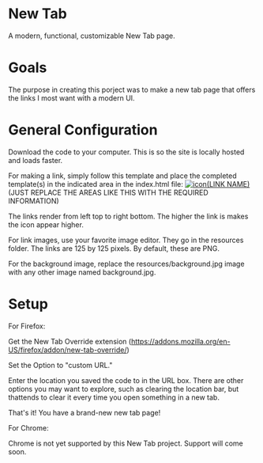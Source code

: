 # New Tab
A modern, functional, customizable New Tab page.
# Goals
The purpose in creating this porject was to make a new tab page that offers the links I most want with a modern UI.
# General Configuration
Download the code to your computer. This is so the site is locally hosted and loads faster.

For making a link, simply follow this template and place the completed template(s) in the indicated area in the index.html file:
<a href="https://(YOUR URL)"><img src="resources/(YOUR LOGO).png" alt="icon">(LINK NAME)</a>
      (JUST REPLACE THE AREAS LIKE THIS WITH THE REQUIRED INFORMATION)

The links render from left top to right bottom. The higher the link is makes the icon appear higher.

For link images, use your favorite image editor. They go in the resources folder. The links are 125 by 125 pixels. By default, these are PNG.

For the background image, replace the resources/background.jpg image with any other image named background.jpg.

# Setup
For Firefox:

Get the New Tab Override extension (https://addons.mozilla.org/en-US/firefox/addon/new-tab-override/)

Set the Option to "custom URL."

Enter the location you saved the code to in the URL box. There are other options you may want to explore, such as clearing the location bar, but thattends to clear it every time you open something in a new tab.

That's it! You have a brand-new new tab page! 

For Chrome:

Chrome is not yet supported by this New Tab project. Support will come soon.

